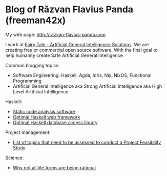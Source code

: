 # Blog of Răzvan Flavius Panda (freeman42x)

My web page: http://razvan-flavius-panda.com

I work at [Fairy Tale - Artificial General Intelligence Solutions](https://github.com/fairy-tale-agi-solutions). We are creating free or commercial open source software. With the final goal to help humanity create Safe Artificial General Intelligence.

Common blogging topics:

* Software Engineering: Haskell, Agda, Idris, Nix, NixOS, Functional Programming
* Artificial General Intelligence aka Strong Artificial Intelligence aka High Level Artificial Intelligence

Haskell:

* [Static code analysis software](https://github.com/razvan-flavius-panda/blog/blob/master/Haskell%20static%20code%20analysis%20software.md#haskell-static-code-analysis-software)
* [Optimal Haskell web framework](https://github.com/razvan-flavius-panda/blog/blob/master/Optimal%20Haskell%20web%20framework.md)
* [Optimal Haskell database access library](https://github.com/razvan-flavius-panda/blog/blob/master/Optimal%20Haskell%20database%20access%20library.md)

Project management:

* [List of topics that need to be assessed to conduct a Project Feasibility Study](https://github.com/razvan-flavius-panda/blog/blob/master/Project%20Feasibility%20Study%20Method/Project%20Feasibility%20Study%20Method.md)

Science:

* [Why not all life forms are being rational](https://github.com/razvan-flavius-panda/blog/blob/master/Why%20not%20all%20life%20forms%20are%20being%20rational.md#why-not-all-life-forms-are-being-completely-rational)
